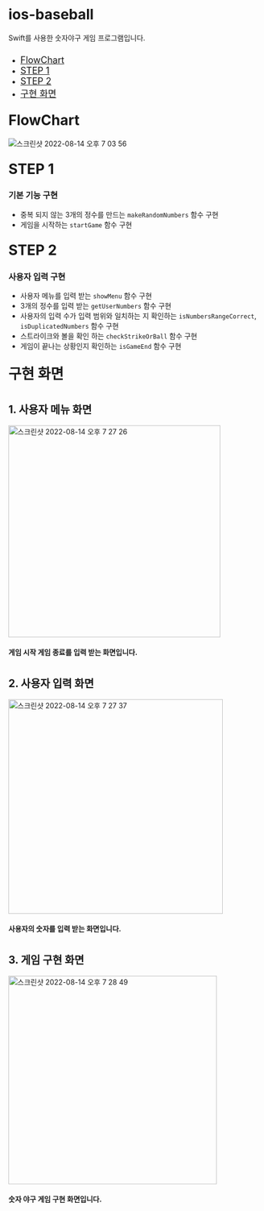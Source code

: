 <style>
	.index {
		font-size: 18px
	}
	h1 {
		margin-top: 24px;
	}
	h2 {
		margin-top: 36px;
	}
</style>
# ios-baseball
Swift를 사용한 숫자야구 게임 프로그램입니다.

#
- <span class="index">[FlowChart](#flowchart)</span> 
- <span class="index">[STEP 1](#step-1)</span>
- <span class="index">[STEP 2](#step-2)</span>
- <span class="index">[구현 화면](#구현-화면)</span>



# FlowChart

<img alt="스크린샷 2022-08-14 오후 7 03 56" src="https://user-images.githubusercontent.com/84975077/184532027-ffa4be4e-6598-4891-8ac9-47561ca31bcb.png">


# STEP 1
 ### 기본 기능 구현
 - 중복 되지 않는 3개의 정수를 만드는 `makeRandomNumbers` 함수 구현
 - 게임을 시작하는 `startGame` 함수 구현

# STEP 2
 ### 사용자 입력 구현
- 사용자 메뉴를 입력 받는 `showMenu` 함수 구현
- 3개의 정수를 입력 받는 `getUserNumbers` 함수 구현
- 사용자의 입력 수가 입력 범위와 일치하는 지 확인하는 `isNumbersRangeCorrect`, `isDuplicatedNumbers` 함수 구현
- 스트라이크와 볼을 확인 하는 `checkStrikeOrBall` 함수 구현
- 게임이 끝나는 상황인지 확인하는 `isGameEnd` 함수 구현

# 구현 화면
 
## 1. 사용자 메뉴 화면
<img width="421" alt="스크린샷 2022-08-14 오후 7 27 26" src="https://user-images.githubusercontent.com/84975077/184532800-819fb10e-79d0-4e72-a076-e76ac9d69943.png">

#### 게임 시작 게임 종료를 입력 받는 화면입니다.

## 2. 사용자 입력 화면
<img width="426" alt="스크린샷 2022-08-14 오후 7 27 37" src="https://user-images.githubusercontent.com/84975077/184532802-39dd611c-6673-43a1-9858-6783ee7d0d68.png">

#### 사용자의 숫자를 입력 받는 화면입니다.

## 3. 게임 구현 화면
<img width="414" alt="스크린샷 2022-08-14 오후 7 28 49" src="https://user-images.githubusercontent.com/84975077/184532804-23a9d87a-be0e-44e1-a4a8-dfc754bc87c5.png">

#### 숫자 야구 게임 구현 화면입니다.
